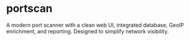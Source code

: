 # portscan
A modern port scanner with a clean web UI, integrated database, GeoIP enrichment, and reporting. Designed to simplify network visibility.

